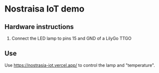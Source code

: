 # Nostraisa IoT demo

## Hardware instructions
1. Connect the LED lamp to pins 15 and GND of a LilyGo TTGO

## Use
Use https://nostrasia-iot.vercel.app/ to control the lamp and "temperature".

